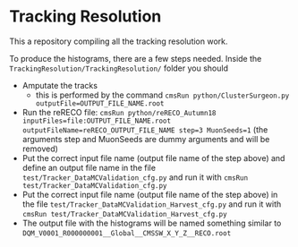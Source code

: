 # Tracking Resolution

This a repository compiling all the tracking resolution work.

To produce the histograms, there are a few steps needed. Inside the `TrackingResolution/TrackingResolution/` folder you should
  - Amputate the tracks
     - this is performed by the command `cmsRun python/ClusterSurgeon.py outputFile=OUTPUT_FILE_NAME.root`
  - Run the reRECO file: `cmsRun python/reRECO_Autumn18 inputFiles=file:OUTPUT_FILE_NAME.root outputFileName=reRECO_OUTPUT_FILE_NAME step=3 MuonSeeds=1` (the arguments step and MuonSeeds are dummy arguments and will be removed)
  - Put the correct input file name (output file name of the step above) and define an output file name in the file `test/Tracker_DataMCValidation_cfg.py` and run it with `cmsRun test/Tracker_DataMCValidation_cfg.py`
  - Put the correct input file name (output file name of the step above) in the file `test/Tracker_DataMCValidation_Harvest_cfg.py` and run it with `cmsRun test/Tracker_DataMCValidation_Harvest_cfg.py`
  - The output file with the histograms will be named something similar to `DQM_V0001_R000000001__Global__CMSSW_X_Y_Z__RECO.root`
